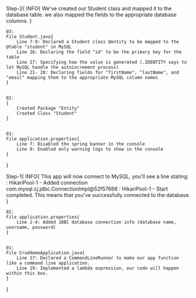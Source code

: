 Step-2{
    INFO{
        We've created our Student class and mapped it to the database table.
        we also mapped the fields to the appropriate database columns.
    }

    03:
    File Student.java{
        Line 7-9: Declared a Student class @entity to be mapped to the @table "student" in MySQL
        Line 16: Declaring the field "id" to be the primary key for the table
        Line 17: Specifying how the value is generated (.IDENTITY says to let MySQL handle the autoincrement process)
        Line 21- 28: Declaring fields for "firstName", "lastName", and "email" mapping them to the appropriate MySQL column names 
    }


    02:
    {
        Created Package "Entity"
        Created Class "Student"
    }


    01:
    File application.properties{
        Line 7: Disabled the spring banner in the console
        Line 9: Enabled only warning logs to show in the console
    }
}

Step-1{
    INFO{
        This app will now connect to MySQL, you'll see a line stating:
            : HikariPool-1 - Added connection com.mysql.cj.jdbc.ConnectionImpl@52f57666
            : HikariPool-1 - Start completed.
        This means that you've successfully connected to the database.
    }


    02:
    File application.properties{
        Line 2-4: Added JDBC database connection info (database name, username, password)
    }


    01:
    File CruddemoApplication.java{
        Line 17: Declared a CommandLineRunner to make our app function like a command line application.
        Line 19: Implemented a lambda expression, our code will happen within this box.
    }
}